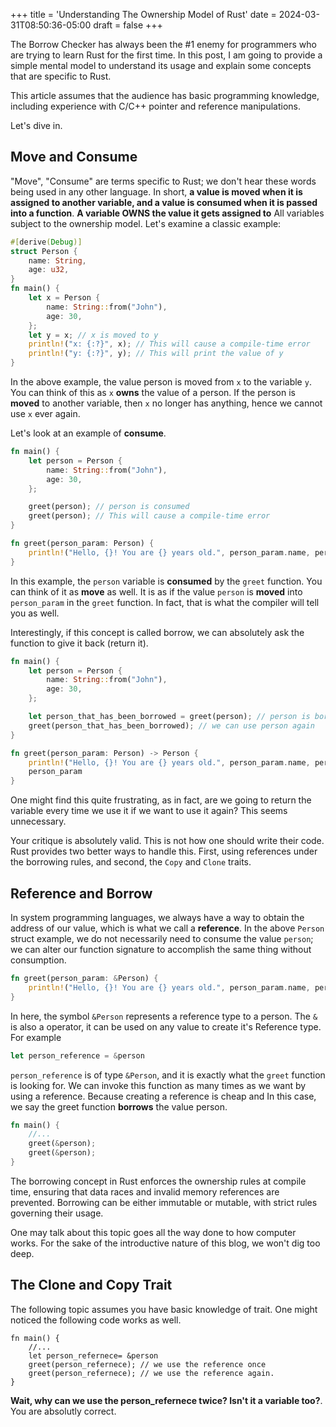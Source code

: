 +++
title = 'Understanding The Ownership Model of Rust'
date = 2024-03-31T08:50:36-05:00
draft = false
+++

The Borrow Checker has always been the #1 enemy for programmers who are trying to learn Rust for the first time. In this post, I am going to provide a simple mental model to understand its usage and explain some concepts that are specific to Rust.

This article assumes that the audience has basic programming knowledge, including experience with C/C++ pointer and reference manipulations.

Let's dive in.

## Move and Consume

"Move", "Consume" are terms specific to Rust; we don't hear these words being used in any other language. In short, **a value is moved when it is assigned to another variable, and a value is consumed when it is passed into a function**. **A variable OWNS the value it gets assigned to** All variables subject to the ownership model. Let's examine a classic example:

```rust
#[derive(Debug)]
struct Person {
    name: String,
    age: u32,
}
fn main() {
    let x = Person {
        name: String::from("John"),
        age: 30,
    };
    let y = x; // x is moved to y
    println!("x: {:?}", x); // This will cause a compile-time error
    println!("y: {:?}", y); // This will print the value of y
}
```

In the above example, the value person is moved from `x` to the variable `y`. You can think of this as `x` **owns** the value of a person. If the person is **moved** to another variable, then `x` no longer has anything, hence we cannot use `x` ever again.

Let's look at an example of **consume**.

```rust
fn main() {
    let person = Person {
        name: String::from("John"),
        age: 30,
    };

    greet(person); // person is consumed
    greet(person); // This will cause a compile-time error
}

fn greet(person_param: Person) {
    println!("Hello, {}! You are {} years old.", person_param.name, person_param.age);
}
```

In this example, the `person` variable is **consumed** by the `greet` function. You can think of it as **move** as well. It is as if the value `person` is **moved** into `person_param` in the `greet` function. In fact, that is what the compiler will tell you as well.

Interestingly, if this concept is called borrow, we can absolutely ask the function to give it back (return it). 

```rust
fn main() {
    let person = Person {
        name: String::from("John"),
        age: 30,
    };

    let person_that_has_been_borrowed = greet(person); // person is borrowed and returned
    greet(person_that_has_been_borrowed); // we can use person again
}

fn greet(person_param: Person) -> Person {
    println!("Hello, {}! You are {} years old.", person_param.name, person_param.age);
    person_param
}
```

One might find this quite frustrating, as in fact, are we going to return the variable every time we use it if we want to use it again? This seems unnecessary.

Your critique is absolutely valid. This is not how one should write their code. Rust provides two better ways to handle this. First, using references under the borrowing rules, and second, the `Copy` and `Clone` traits.

## Reference and Borrow
In system programming languages, we always have a way to obtain the address of our value, which is what we call a **reference**. In the above `Person` struct example, we do not necessarily need to consume the value `person`; we can alter our function signature to accomplish the same thing without consumption.

```rust
fn greet(person_param: &Person) {
    println!("Hello, {}! You are {} years old.", person_param.name, person_param.age);
}
```
In here, the symbol `&Person` represents a reference type to a person. The `&` is also a operator, it can be used on any value to create it's Reference type. For example
```rust
let person_reference = &person
```
`person_reference` is of type `&Person`, and it is exactly what the `greet` function is looking for.
We can invoke this function as many times as we want by using a reference. Because creating a reference is cheap and  In this case, we say the greet function **borrows** the value person.

```rust
fn main() {
    //...
    greet(&person); 
    greet(&person); 
}
```
The borrowing concept in Rust enforces the ownership rules at compile time, ensuring that data races and invalid memory references are prevented. Borrowing can be either immutable or mutable, with strict rules governing their usage.

One may talk about this topic goes all the way done to how computer works. For the sake of the introductive nature of this blog, we won't dig too deep.

## The Clone and Copy Trait
The following topic assumes you have basic knowledge of trait. One might noticed the following code works as well.
```
fn main() {
    //...
    let person_refernece= &person  
    greet(person_refernece); // we use the reference once
    greet(person_refernece); // we use the reference again.
}
```

**Wait, why can we use the person_refernece twice? Isn't it a variable too?**. You are absolutly correct. 
